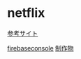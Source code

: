 # netflix
[参考サイト](https://zenn.dev/gunners6518/books/4c4672f32dd100/viewer/e938fb)

[firebaseconsole](https://console.firebase.google.com/project/react-netflix-29e79/overview)
[制作物](https://react-netflix-29e79.web.app)